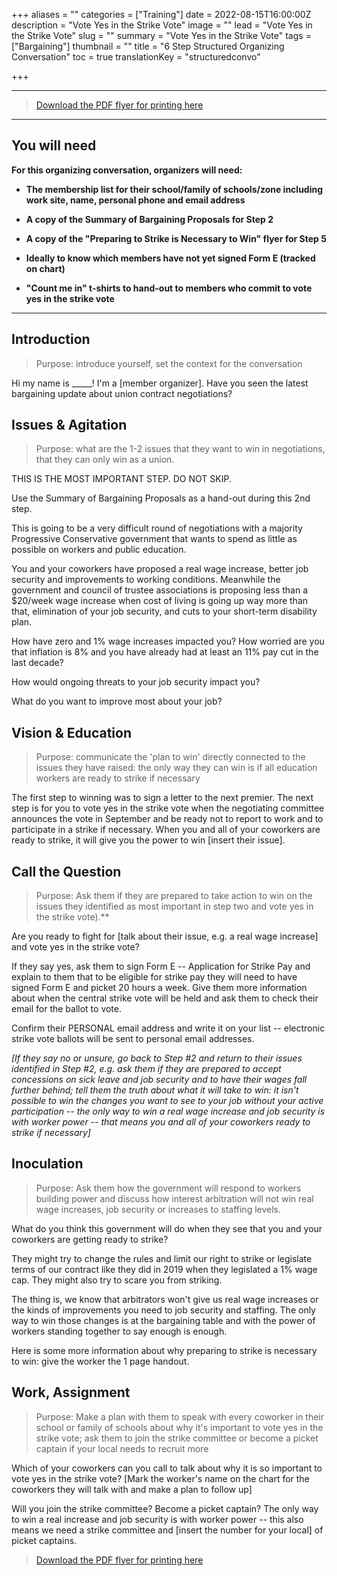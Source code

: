 +++
aliases = ""
categories = ["Training"]
date = 2022-08-15T16:00:00Z
description = "Vote Yes in the Strike Vote"
image = ""
lead = "Vote Yes in the Strike Vote"
slug = ""
summary = "Vote Yes in the Strike Vote"
tags = ["Bargaining"]
thumbnail = ""
title = "6 Step Structured Organizing Conversation"
toc = true
translationKey = "structuredconvo"

+++

--- 
> [Download the PDF flyer for printing here](/img/OSBCU_6_Step_Structured_Organizing_Conversation_Vote_Yes_in_Strike_Vote_2022_08_15.docx)

---

## You will need

**For this organizing conversation, organizers will need:**

-   **The membership list for their school/family of schools/zone
    including work site, name, personal phone and email address**

-   **A copy of the Summary of Bargaining Proposals for Step 2**

-   **A copy of the "Preparing to Strike is Necessary to Win" flyer for
    Step 5**

-   **Ideally to know which members have not yet signed Form E (tracked
    on chart)**

-   **"Count me in" t-shirts to hand-out to members who commit to vote
    yes in the strike vote**

---

## Introduction

> Purpose: introduce yourself, set the context for the conversation

Hi my name is \_\_\_\_\_! I'm a \[member organizer\]. Have you seen the
latest bargaining update about union contract negotiations?

## Issues & Agitation

> Purpose: what are the 1-2 issues that they want to win in negotiations, that they can only win as a union.

THIS IS THE MOST IMPORTANT STEP. DO NOT SKIP. 

Use the Summary of Bargaining
Proposals as a hand-out during this 2nd step.

This is going to be a very difficult round of negotiations with a
majority Progressive Conservative government that wants to spend as
little as possible on workers and public education.

You and your coworkers have proposed a real wage increase, better job
security and improvements to working conditions. Meanwhile the
government and council of trustee associations is proposing less than a
\$20/week wage increase when cost of living is going up way more than
that, elimination of your job security, and cuts to your short-term
disability plan.

How have zero and 1% wage increases impacted you? How worried are you
that inflation is 8% and you have already had at least an 11% pay cut in
the last decade?

How would ongoing threats to your job security impact you?

What do you want to improve most about your job?

## Vision & Education

> Purpose: communicate the 'plan to win'
directly connected to the issues they have raised: the only way they can
win is if all education workers are ready to strike if necessary

The first step to winning was to sign a letter to the next premier. The
next step is for you to vote yes in the strike vote when the negotiating
committee announces the vote in September and be ready not to report to
work and to participate in a strike if necessary. When you and all of
your coworkers are ready to strike, it will give you the power to win
\[insert their issue\].

## Call the Question

> Purpose: Ask them if they are prepared to take
action to win on the issues they identified as most important in step
two and vote yes in the strike vote).**

Are you ready to fight for \[talk about their issue, e.g. a real wage
increase\] and vote yes in the strike vote?

If they say yes, ask them to sign Form E -- Application for Strike Pay
and explain to them that to be eligible for strike pay they will need to
have signed Form E and picket 20 hours a week. Give them more
information about when the central strike vote will be held and ask them
to check their email for the ballot to vote.

Confirm their PERSONAL email address and write it on your list --
electronic strike vote ballots will be sent to personal email addresses.

*\[If they say no or unsure, go back to Step #2 and return to their
issues identified in Step #2, e.g. ask them if they are prepared to
accept concessions on sick leave and job security and to have their
wages fall further behind; tell them the truth about what it will take
to win: it isn't possible to win the changes you want to see to your job
without your active participation -- the only way to win a real wage
increase and job security is with worker power -- that means you and all
of your coworkers ready to strike if necessary\]*

## Inoculation

> Purpose: Ask them how the government will respond to
workers building power and discuss how interest arbitration will not win
real wage increases, job security or increases to staffing levels.

What do you think this government will do when they see that you and
your coworkers are getting ready to strike?

They might try to change the rules and limit our right to strike or
legislate terms of our contract like they did in 2019 when they
legislated a 1% wage cap. They might also try to scare you from
striking.

The thing is, we know that arbitrators won't give us real wage increases
or the kinds of improvements you need to job security and staffing. The
only way to win those changes is at the bargaining table and with the
power of workers standing together to say enough is enough.

Here is some more information about why preparing to strike is necessary
to win: give the worker the 1 page handout.

## Work, Assignment

> Purpose: Make a plan with them to speak with
every coworker in their school or family of schools about why it's
important to vote yes in the strike vote; ask them to join the strike
committee or become a picket captain if your local needs to recruit
more

Which of your coworkers can you call to talk about why it is so
important to vote yes in the strike vote? \[Mark the worker's name on
the chart for the coworkers they will talk with and make a plan to
follow up\]

Will you join the strike committee? Become a picket captain? The only
way to win a real increase and job security is with worker power -- this
also means we need a strike committee and \[insert the number for your
local\] of picket captains.


> [Download the PDF flyer for printing here](/img/OSBCU_6_Step_Structured_Organizing_Conversation_Vote_Yes_in_Strike_Vote_2022_08_15.docx)
